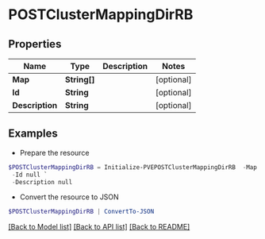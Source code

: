 # POSTClusterMappingDirRB
## Properties

Name | Type | Description | Notes
------------ | ------------- | ------------- | -------------
**Map** | **String[]** |  | [optional] 
**Id** | **String** |  | [optional] 
**Description** | **String** |  | [optional] 

## Examples

- Prepare the resource
```powershell
$POSTClusterMappingDirRB = Initialize-PVEPOSTClusterMappingDirRB  -Map null `
 -Id null `
 -Description null
```

- Convert the resource to JSON
```powershell
$POSTClusterMappingDirRB | ConvertTo-JSON
```

[[Back to Model list]](../README.md#documentation-for-models) [[Back to API list]](../README.md#documentation-for-api-endpoints) [[Back to README]](../README.md)

